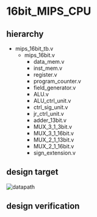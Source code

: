 # 16bit_MIPS_CPU

## hierarchy
- mips_16bit_tb.v
  - mips_16bit.v
    - data_mem.v
    - inst_mem.v
    - register.v
    - program_counter.v
    - field_generator.v
    - ALU.v
    - ALU_ctrl_unit.v
    - ctrl_sig_unit.v
    - jr_ctrl_unit.v
    - adder_13bit.v
    - MUX_3_1_3bit.v
    - MUX_3_1_16bit.v
    - MUX_2_1_13bit.v
    - MUX_2_1_16bit.v
    - sign_extension.v

## design target
![datapath](https://user-images.githubusercontent.com/65444464/161568473-b0dadc79-b502-4286-9ebe-e58d373d6fd4.png)

## design verification
